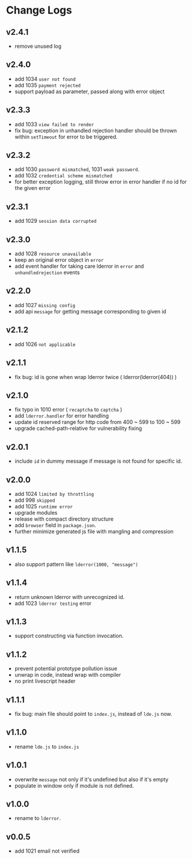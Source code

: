 # Change Logs

## v2.4.1

 - remove unused log


## v2.4.0

 - add 1034 `user not found`
 - add 1035 `payment rejected`
 - support payload as parameter, passed along with error object


## v2.3.3

 - add 1033 `view failed to render`
 - fix bug: exception in unhandled rejection handler should be thrown within `setTimeout` for error to be triggered.


## v2.3.2

 - add 1030 `password mismatched`, 1031 `weak password`.
 - add 1032 `credential scheme mismatched`
 - for better exception logging, still throw error in error handler if no id for the given error


## v2.3.1

 - add 1029 `session data corrupted`


## v2.3.0

 - add 1028 `resource unavailable`
 - keep an original error object in `error`
 - add event handler for taking care lderror in `error` and `unhandledrejection` events


## v2.2.0

 - add 1027 `missing config`
 - add api `message` for getting message corresponding to given id


## v2.1.2

 - add 1026 `not applicable`


## v2.1.1

 - fix bug: id is gone when wrap lderror twice ( lderror(lderror(404)) )


## v2.1.0

 - fix typo in 1010 error ( `recaptcha` to `captcha` )
 - add `lderror.handler` for error handling
 - update id reserved range for http code from 400 ~ 599 to 100 ~ 599
 - upgrade cached-path-relative for vulnerability fixing


## v2.0.1

 - include `id` in dummy message if message is not found for specific id.


## v2.0.0

 - add 1024 `limited by throttling`
 - add 998 `skipped`
 - add 1025 `runtime error`
 - upgrade modules
 - release with compact directory structure
 - add `browser` field in `package.json`.
 - further minimize generated js file with mangling and compression



## v1.1.5

 - also support pattern like `lderror(1000, "message")`


## v1.1.4

 - return unknown lderror with unrecognized id.
 - add 1023 `lderror testing` error


## v1.1.3

 - support constructing via function invocation.


## v1.1.2

 - prevent potential prototype pollution issue
 - unwrap in code, instead wrap with compiler
 - no print livescript header


## v1.1.1

 - fix bug: main file should point to `index.js`, instead of `lde.js` now.


## v1.1.0

 - rename `lde.js` to `index.js`


## v1.0.1

 - overwrite `message` not only if it's undefined but also if it's empty
 - populate in window only if module is not defined.


## v1.0.0

 - rename to `lderror`.


## v0.0.5

 - add 1021 email not verified
